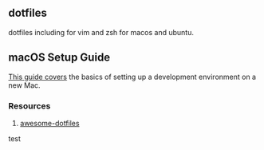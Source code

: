 ## dotfiles
dotfiles including for vim and zsh for macos and ubuntu.
## macOS Setup Guide
[This guide covers](https://sourabhbajaj.com/mac-setup/) the basics of setting up a development environment on a new Mac.

### Resources
1. [awesome-dotfiles](https://github.com/webpro/awesome-dotfiles)

test
